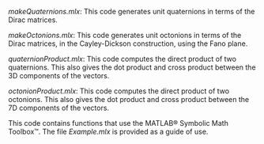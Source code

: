 *makeQuaternions.mlx*:
This code generates unit quaternions in terms of the Dirac matrices.

*makeOctonions.mlx*:
This code generates unit octonions in terms of the Dirac matrices, in the Cayley-Dickson construction, using the Fano plane.

*quaternionProduct.mlx*:
This code computes the direct product of two quaternions. This also gives the dot product and cross product between the 3D components of the vectors.

*octonionProduct.mlx*:
This code computes the direct product of two octonions. This also gives the dot product and cross product between the 7D components of the vectors.

This code contains functions that use the MATLAB® Symbolic Math Toolbox™. The file *Example.mlx* is provided as a guide of use.

